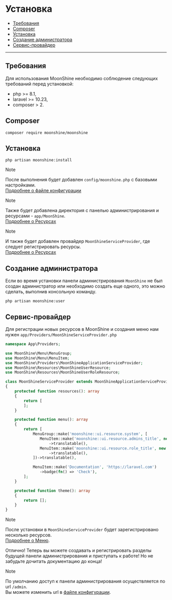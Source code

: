 # Установка

- [Требования](#requirements)
- [Composer](#composer)
- [Установка](#install)
- [Создание администратора](#admin)
- [Сервис-провайдер](#config)

---

<a name="requirements"></a>
## Требования

Для использования MoonShine необходимо соблюдение следующих требований перед установкой:

- php >= 8.1,
- laravel >= 10.23,
- composer > 2.

<a name="composer"></a>
## Composer

```
composer require moonshine/moonshine
```

<a name="install"></a>
## Установка

```
php artisan moonshine:install
```

> [!NOTE]
> После выполнения будет добавлен `config/moonshine.php` с базовыми настройками.  
> [Подробнее о файле конфигурации](https://moonshine-laravel.com/docs/resource/getting-started/configuration)

> [!NOTE]
> Также будет добавлена директория с панелью администрирования и ресурсами - `app/MoonShine`.  
> [Подробнее о Ресурсах](https://moonshine-laravel.com/docs/resource/models-resources/resources-index)

> [!NOTE]
> И также будет добавлен провайдер `MoonShineServiceProvider`, где следует регистрировать ресурсы.  
> [Подробнее о Ресурсах](https://moonshine-laravel.com/docs/resource/models-resources/resources-index)

<a name="admin"></a>
## Создание администратора

Если во время установки панели администрирования `MoonShine` не был создан администратор или необходимо создать еще одного, это можно сделать, выполнив консольную команду.

```
php artisan moonshine:user
```

<a name="config"></a>
## Сервис-провайдер

Для регистрации новых ресурсов в MoonShine и создания меню нам нужен `app/Providers/MoonShineServiceProvider.php`

```php
namespace App\Providers;

use MoonShine\Menu\MenuGroup;
use MoonShine\Menu\MenuItem;
use MoonShine\Providers\MoonShineApplicationServiceProvider;
use MoonShine\Resources\MoonShineUserResource;
use MoonShine\Resources\MoonShineUserRoleResource;

class MoonShineServiceProvider extends MoonShineApplicationServiceProvider
{
    protected function resources(): array
    {
        return [
        ];
    }

    protected function menu(): array
    {
        return [
            MenuGroup::make('moonshine::ui.resource.system', [
               MenuItem::make('moonshine::ui.resource.admins_title', new MoonShineUserResource())
                   ->translatable(),
               MenuItem::make('moonshine::ui.resource.role_title', new MoonShineUserRoleResource())
                   ->translatable(),
            ])->translatable(),

            MenuItem::make('Documentation', 'https://laravel.com')
               ->badge(fn() => 'Check'),
        ];
    }

    protected function theme(): array
    {
        return [];
    }
}
```

> [!NOTE]
> После установки в `MoonShineServiceProvider` будет зарегистрировано несколько ресурсов.  
> [Подробнее о Меню](https://moonshine-laravel.com/docs/resource/menu/menu).

Отлично! Теперь вы можете создавать и регистрировать разделы будущей панели администрирования и приступать к работе! Но не забудьте дочитать документацию до конца!

> [!NOTE]
> По умолчанию доступ к панели администрирования осуществляется по url `/admin`.  
> Вы можете изменить url в [файле конфигурации](https://moonshine-laravel.com/docs/resource/getting-started/configuration).
